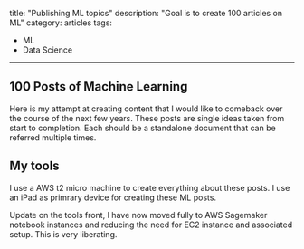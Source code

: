 
title: "Publishing ML topics"
description: "Goal is to create 100 articles on ML"
category: articles
tags:
 - ML
 - Data Science
---
## 100 Posts of Machine Learning

Here is my attempt at creating content that I would like to comeback over the course of the next few years. These posts are single ideas taken from start to completion. Each should be a standalone document that can be referred multiple times.

## My tools

I use a AWS t2 micro machine to create everything about these posts. I use an iPad as primrary device for creating these ML posts.

Update on the tools front, I have now moved fully to AWS Sagemaker notebook instances and reducing the need for EC2 instance and associated setup. This is very liberating.
